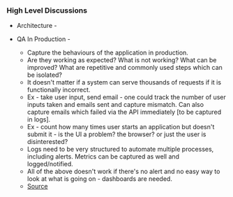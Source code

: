 ### High Level Discussions
  * Architecture - 

  * QA In Production -
    - Capture the behaviours of the application in production.
    - Are they working as expected? What is not working? What can be improved? What are repetitive and commonly used steps which can be isolated?
    - It doesn't matter if a system can serve thousands of requests if it is functionally incorrect.
    - Ex - take user input, send email - one could track the number of user inputs taken and emails sent and capture mismatch. Can also capture emails which failed
        via the API immediately [to be captured in logs].
    - Ex - count how many times user starts an application but doesn't submit it - is the UI a problem? the browser? or just the user is disinterested?
    - Logs need to be very structured to automate multiple processes, including alerts. Metrics can be captured as well and logged/notified.
    - All of the above doesn't work if there's no alert and no easy way to look at what is going on - dashboards are needed.
    - [Source](https://martinfowler.com/articles/qa-in-production.html)
